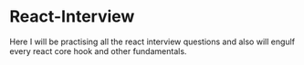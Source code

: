 # React-Interview
Here I will be practising all the react interview questions and also will engulf every react core hook and other fundamentals.
